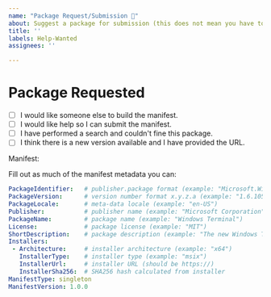 ```yaml
---
name: "Package Request/Submission 👀"
about: Suggest a package for submission (this does not mean you have to implement it)
title: ''
labels: Help-Wanted
assignees: ''

---
```


<!-- 
🚨🚨🚨🚨🚨🚨🚨🚨🚨🚨

I ACKNOWLEDGE THE FOLLOWING BEFORE PROCEEDING:

1. If I delete this entire template and go my own path, the core team may close my issue without further explanation or engagement.
1. If I list multiple apps in this one issue, the core team may close my issue without further explanation or engagement.
1. If I write an issue that has many duplicates, the core team may close my issue without further explanation or engagement (and without necessarily spending time to find the exact duplicate ID number).
1. If I leave the title incomplete when filing the issue, the core team may close my issue without further explanation or engagement.
1. If I file something completely blank in the body, the core team may close my issue without further explanation or engagement.

1. If this is an issue with the client, I will create the issue [there](https://github.com/microsoft/winget-cli/issues/new/choose)

All good? Then proceed!
-->

# Package Requested

- [ ] I would like someone else to build the manifest.
- [ ] I would like help so I can submit the manifest.
- [ ] I have performed a search and couldn't fine this package.
- [ ] I think there is a new version available and I have provided the URL.

Manifest:


Fill out as much of the manifest metadata you can:


```YAML
PackageIdentifier:   # publisher.package format (example: "Microsoft.WindowsTerminal")
PackageVersion:      # version number format x.y.z.a (example: "1.6.10571.0")
PackageLocale:       # meta-data locale (example: "en-US")
Publisher:           # publisher name (example: "Microsoft Corporation")
PackageName:         # package name (example: "Windows Terminal")
License:             # package license (example: "MIT")
ShortDescription:    # package description (example: "The new Windows Terminal")
Installers: 
 - Architecture:     # installer architecture (example: "x64")
   InstallerType:    # installer type (example: "msix")
   InstallerUrl:     # installer URL (should be https://)
   InstallerSha256:  # SHA256 hash calculated from installer
ManifestType: singleton
ManifestVersion: 1.0.0
```
